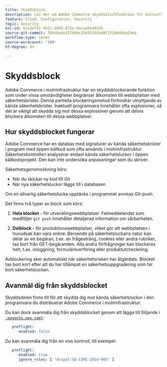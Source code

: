 ```yaml
---
title: Skyddsblock
description: Läs mer om Adobe Commerce skyddsblockfunktion för molninfrastruktur och hur den skyddar din webbplats mot kända säkerhetsproblem.
feature: Cloud, Configuration, Security
topic: Security
exl-id: bc1def41-9521-4005-872e-9ecaab1d4d16
source-git-commit: 7b9c6a4cd17069c25455195bd8f273664b8a29eb
workflow-type: tm+mt
source-wordcount: '309'
ht-degree: 0%

---
```


# Skyddsblock

Adobe Commerce i molninfrastruktur har en skyddsblockerande funktion som under vissa omständigheter begränsar åtkomsten till webbplatser med säkerhetsbrister. Denna partiella blockeringsmetod förhindrar utnyttjande av kända säkerhetsbrister. Inaktuell programvara innehåller ofta explosioner, så det är viktigt att skydda sig mot dessa explosioner genom att delvis blockera åtkomsten till dessa webbplatser.

## Hur skyddsblocket fungerar

Adobe Commerce har en databas med signaturer av kända säkerhetsbrister i program med öppen källkod som ofta används i molninfrastruktur. Säkerhetskontrollen analyserar endast kända säkerhetsluckor i öppen källkodsprojekt. Den kan inte undersöka anpassningar som du skriver.

Säkerhetsgenomsökning körs:

- När du skickar ny kod till Git
- När nya säkerhetsluckor läggs till i databasen

Om en allvarlig säkerhetslucka upptäcks i programmet avvisas Git-push.

Det finns två typer av block som körs:

1. **Hela blocket** - för utvecklingswebbplatser. Felmeddelandet som medföljer `git push` innehåller detaljerad information om sårbarheten.

1. **Delblock** - för produktionswebbplatser, vilket gör att webbplatsen i huvudsak kan vara online. Beroende på säkerhetsluckans natur kan delar av en begäran, t.ex. en frågesträng, cookies eller andra rubriker, tas bort från GET-begäranden. Alla andra förfrågningar kan blockeras helt, t.ex. inloggning, formuläröverföring eller produktutcheckning.

Avblockering sker automatiskt när säkerhetsrisken har åtgärdats. Blocket tas bort kort efter att du har tillämpat en säkerhetsuppgradering som tar bort säkerhetsluckan.

## Avanmäl dig från skyddsblocket

Skyddsdelen finns till för att skydda dig mot kända säkerhetsluckor i den programvara du distribuerar Adobe Commerce i molninfrastruktur.

Du kan dock avanmäla dig från skyddsblocket genom att lägga till följande i [`.magento.app.yaml`](../application/configure-app-yaml.md):

```yaml
   preflight:
      enabled: false
```

Du kan avanmäla dig från en viss kontroll, till exempel:

```yaml
   preflight:
      enabled: true
      ignore_rules: [ "drupal:SA-CORE-2014-005" ]
```
